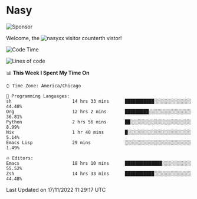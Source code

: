 # Nasy

<!--
<p align="center">
<img height="200" src="https://github-readme-stats.vercel.app/api?username=nasyxx&count_private=true&show_icons=true&theme=dracula&include_all_commits=true"/>
<img height="200" src="https://github-readme-stats.vercel.app/api/top-langs/?username=nasyxx&theme=dracula&hide=html,jupyter+notebook&count_private=true&show_icons=true"/>
</p>

  
----------------
-->

![Sponsor](https://img.shields.io/static/v1.svg?label=Sponsor&message=%E2%9D%A4&logo=GitHub&style=flat&color=pink)
 
Welcome, the ![nasyxx visitor counter](https://count.getloli.com/get/@nasyxx?theme=rule34)th vistor!
 
<!--START_SECTION:waka-->
![Code Time](http://img.shields.io/badge/Code%20Time-2%2C838%20hrs%2058%20mins-blue)

![Lines of code](https://img.shields.io/badge/From%20Hello%20World%20I%27ve%20Written-5%20Million%20lines%20of%20code-blue)

📊 **This Week I Spent My Time On** 

```text
⌚︎ Time Zone: America/Chicago

💬 Programming Languages: 
sh                       14 hrs 33 mins      ███████████░░░░░░░░░░░░░░   44.48% 
Org                      12 hrs 2 mins       █████████░░░░░░░░░░░░░░░░   36.81% 
Python                   2 hrs 56 mins       ██░░░░░░░░░░░░░░░░░░░░░░░   8.99% 
Nix                      1 hr 40 mins        █░░░░░░░░░░░░░░░░░░░░░░░░   5.14% 
Emacs Lisp               29 mins             ░░░░░░░░░░░░░░░░░░░░░░░░░   1.49%

🔥 Editors: 
Emacs                    18 hrs 10 mins      ██████████████░░░░░░░░░░░   55.52% 
Zsh                      14 hrs 33 mins      ███████████░░░░░░░░░░░░░░   44.48%

```


 Last Updated on 17/11/2022 11:29:17 UTC
<!--END_SECTION:waka-->

<!-- ![visitors](https://visitor-badge.laobi.icu/badge?page_id=nasyxx.nasyxx) -->
